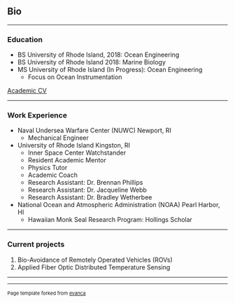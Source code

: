 ## Bio

---
### Education

- BS University of Rhode Island, 2018: Ocean Engineering
- BS University of Rhode Island 2018: Marine Biology
- MS University of Rhode Island (In Progress): Ocean Engineering
	- Focus on Ocean Instrumentation

[Academic CV](pdf/Academic_CV.pdf)

---
### Work Experience
- Naval Undersea Warfare Center (NUWC) Newport, RI
	- Mechanical Engineer
- University of Rhode Island Kingston, RI
	- Inner Space Center Watchstander
	- Resident Academic Mentor
	- Physics Tutor
	- Academic Coach
	- Research Assistant: Dr. Brennan Phillips
	- Research Assistant: Dr. Jacqueline Webb
	- Research Assistant: Dr. Bradley Wetherbee
- National Ocean and Atmospheric Administration (NOAA) Pearl Harbor, HI
	- Hawaiian Monk Seal Research Program: Hollings Scholar

---
### Current projects

1. Bio-Avoidance of Remotely Operated Vehicles (ROVs)
2. Applied Fiber Optic Distributed Temperature Sensing


---




---
<p style="font-size:11px">Page template forked from <a href="https://github.com/evanca/quick-portfolio">evanca</a></p>
<!-- Remove above link if you don't want to attibute -->

